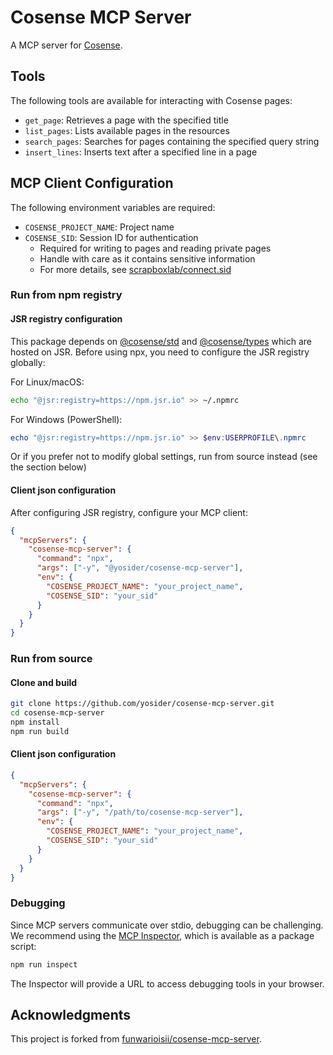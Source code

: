 # Cosense MCP Server

A MCP server for [Cosense](https://cosen.se).

## Tools

The following tools are available for interacting with Cosense pages:

- `get_page`: Retrieves a page with the specified title
- `list_pages`: Lists available pages in the resources
- `search_pages`: Searches for pages containing the specified query string
- `insert_lines`: Inserts text after a specified line in a page

## MCP Client Configuration

The following environment variables are required:

- `COSENSE_PROJECT_NAME`: Project name
- `COSENSE_SID`: Session ID for authentication
  - Required for writing to pages and reading private pages
  - Handle with care as it contains sensitive information
  - For more details, see
    [scrapboxlab/connect.sid](https://scrapbox.io/scrapboxlab/connect.sid)

### Run from npm registry

#### JSR registry configuration

This package depends on [@cosense/std](https://jsr.io/@cosense/std) and
[@cosense/types](https://jsr.io/@cosense/types) which are hosted on JSR. Before
using npx, you need to configure the JSR registry globally:

For Linux/macOS:

```bash
echo "@jsr:registry=https://npm.jsr.io" >> ~/.npmrc
```

For Windows (PowerShell):

```powershell
echo "@jsr:registry=https://npm.jsr.io" >> $env:USERPROFILE\.npmrc
```

Or if you prefer not to modify global settings, run from source instead (see the
section below)

#### Client json configuration

After configuring JSR registry, configure your MCP client:

```json
{
  "mcpServers": {
    "cosense-mcp-server": {
      "command": "npx",
      "args": ["-y", "@yosider/cosense-mcp-server"],
      "env": {
        "COSENSE_PROJECT_NAME": "your_project_name",
        "COSENSE_SID": "your_sid"
      }
    }
  }
}
```

### Run from source

#### Clone and build

```bash
git clone https://github.com/yosider/cosense-mcp-server.git
cd cosense-mcp-server
npm install
npm run build
```

#### Client json configuration

```json
{
  "mcpServers": {
    "cosense-mcp-server": {
      "command": "npx",
      "args": ["-y", "/path/to/cosense-mcp-server"],
      "env": {
        "COSENSE_PROJECT_NAME": "your_project_name",
        "COSENSE_SID": "your_sid"
      }
    }
  }
}
```

### Debugging

Since MCP servers communicate over stdio, debugging can be challenging. We
recommend using the
[MCP Inspector](https://github.com/modelcontextprotocol/inspector), which is
available as a package script:

```bash
npm run inspect
```

The Inspector will provide a URL to access debugging tools in your browser.

## Acknowledgments

This project is forked from
[funwarioisii/cosense-mcp-server](https://github.com/funwarioisii/cosense-mcp-server).
